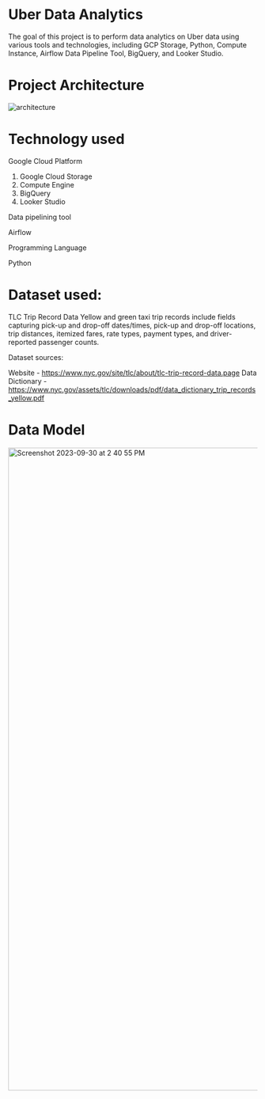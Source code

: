 # Uber Data Analytics

The goal of this project is to perform data analytics on Uber data using various tools and technologies, including GCP Storage, Python, Compute Instance, Airflow Data Pipeline Tool, BigQuery, and Looker Studio.

# Project Architecture

![architecture](https://github.com/rjs-7399/uber-data-analytics-GCP/assets/38734146/2b5da036-2d16-4ce7-9fcd-c418e718657b)

# Technology used

Google Cloud Platform

1. Google Cloud Storage
2. Compute Engine
3. BigQuery
4. Looker Studio

Data pipelining tool

Airflow

Programming Language

Python

# Dataset used:

TLC Trip Record Data Yellow and green taxi trip records include fields capturing pick-up and drop-off dates/times, pick-up and drop-off locations, trip distances, itemized fares, rate types, payment types, and driver-reported passenger counts.

Dataset sources:

Website - https://www.nyc.gov/site/tlc/about/tlc-trip-record-data.page
Data Dictionary - https://www.nyc.gov/assets/tlc/downloads/pdf/data_dictionary_trip_records_yellow.pdf

# Data Model

<img width="1300" alt="Screenshot 2023-09-30 at 2 40 55 PM" src="https://github.com/rjs-7399/uber-data-analytics-GCP/assets/38734146/03e3dcd4-020c-4967-9011-74ca27cbcac5">

